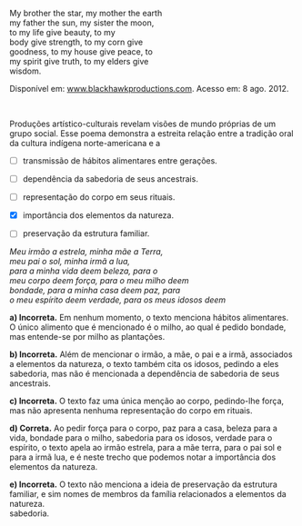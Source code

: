 

My brother the star, my mother the earth\
my father the sun, my sister the moon,\
to my life give beauty, to my\
body give strength, to my corn give\
goodness, to my house give peace, to\
my spirit give truth, to my elders give\
wisdom.

Disponível em: www.blackhawkproductions.com. Acesso em: 8 ago. 2012.

 

Produções artístico-culturais revelam visões de mundo próprias de um grupo social. Esse poema demonstra a estreita relação entre a tradição oral da cultura indígena norte-americana e a



- [ ] transmissão de hábitos alimentares entre gerações.
- [ ] dependência da sabedoria de seus ancestrais.
- [ ] representação do corpo em seus rituais.
- [x] importância dos elementos da natureza.
- [ ] preservação da estrutura familiar.


*Meu irmão a estrela, minha mãe a Terra,\
meu pai o sol, minha irmã a lua,\
para a minha vida deem beleza, para o \
meu corpo deem força, para o meu milho deem\
bondade, para a minha casa deem paz, para\
o meu espírito deem verdade, para os meus idosos deem*

**a) Incorreta.** Em nenhum momento, o texto menciona hábitos alimentares. O único alimento que é mencionado é o milho, ao qual é pedido bondade, mas entende-se por milho as plantações.

**b) Incorreta.** Além de mencionar o irmão, a mãe, o pai e a irmã, associados a elementos da natureza, o texto também cita os idosos, pedindo a eles sabedoria, mas não é mencionada a dependência de sabedoria de seus ancestrais.

**c) Incorreta.** O texto faz uma única menção ao corpo, pedindo-lhe força, mas não apresenta nenhuma representação do corpo em rituais.

**d) Correta.** Ao pedir força para o corpo, paz para a casa, beleza para a vida, bondade para o milho, sabedoria para os idosos, verdade para o espírito, o texto apela ao irmão estrela, para a mãe terra, para o pai sol e para a irmã lua, e é neste trecho que podemos notar a importância dos elementos da natureza.

**e) Incorreta.** O texto não menciona a ideia de preservação da estrutura familiar, e sim nomes de membros da família relacionados a elementos da natureza.\
sabedoria.

        